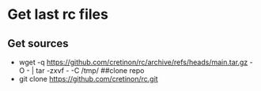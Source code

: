 # Get last rc files
## Get sources
* wget -q https://github.com/cretinon/rc/archive/refs/heads/main.tar.gz -O - | tar -zxvf - -C /tmp/
##clone repo
* git clone https://github.com/cretinon/rc.git